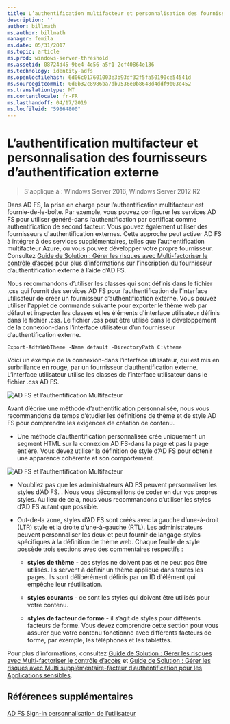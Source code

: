 ```yaml
---
title: L’authentification multifacteur et personnalisation des fournisseurs d’authentification externe
description: ''
author: billmath
ms.author: billmath
manager: femila
ms.date: 05/31/2017
ms.topic: article
ms.prod: windows-server-threshold
ms.assetid: 08724d45-9be4-4c56-a5f1-2cf40864e136
ms.technology: identity-adfs
ms.openlocfilehash: 6d06c017601003e3b93df32f5fa50190ce54541d
ms.sourcegitcommit: 0d0b32c8986ba7db9536e0b8648d4ddf9b03e452
ms.translationtype: MT
ms.contentlocale: fr-FR
ms.lasthandoff: 04/17/2019
ms.locfileid: "59864800"
---
```

# <a name="multi-factor-authentication-and-external-authentication-providers-customization"></a>L’authentification multifacteur et personnalisation des fournisseurs d’authentification externe 

>S'applique à : Windows Server 2016, Windows Server 2012 R2

Dans AD FS, la prise en charge pour l’authentification multifacteur est fournie\-de\-le\-boîte. Par exemple, vous pouvez configurer les services AD FS pour utiliser généré\-dans l’authentification par certificat comme authentification de second facteur. Vous pouvez également utiliser des fournisseurs d'authentification externes. Cette approche peut activer AD FS à intégrer à des services supplémentaires, telles que l’authentification multifacteur Azure, ou vous pouvez développer votre propre fournisseur. Consultez [Guide de Solution : Gérer les risques avec Multi\-factoriser le contrôle d’accès](https://technet.microsoft.com/library/dn280937.aspx) pour plus d’informations sur l’inscription du fournisseur d’authentification externe à l’aide d’AD FS.  
  
Nous recommandons d’utiliser les classes qui sont définis dans le fichier .css qui fournit des services AD FS pour l’authentification de l’interface utilisateur de créer un fournisseur d’authentification externe. Vous pouvez utiliser l'applet de commande suivante pour exporter le thème web par défaut et inspecter les classes et les éléments d'interface utilisateur définis dans le fichier .css. Le fichier .css peut être utilisé dans le développement de la connexion\-dans l’interface utilisateur d’un fournisseur d’authentification externe.  
  

    Export-AdfsWebTheme -Name default -DirectoryPath C:\theme  
 
  
Voici un exemple de la connexion\-dans l’interface utilisateur, qui est mis en surbrillance en rouge, par un fournisseur d’authentification externe. L’interface utilisateur utilise les classes de l’interface utilisateur dans le fichier .css AD FS.  
  
![AD FS et l’authentification Multifacteur](media/AD-FS-user-sign-in-customization/ADFS_Blue_Custom8.png)  
  
Avant d’écrire une méthode d’authentification personnalisée, nous vous recommandons de temps d’étudier les définitions de thème et de style AD FS pour comprendre les exigences de création de contenu.  
  
-   Une méthode d’authentification personnalisée crée uniquement un segment HTML sur la connexion AD FS\-dans la page et pas la page entière. Vous devez utiliser la définition de style d’AD FS pour obtenir une apparence cohérente et son comportement.  
  
![AD FS et l’authentification Multifacteur](media/AD-FS-user-sign-in-customization/ADFS_Blue_Custom9.png)  
  
-   N’oubliez pas que les administrateurs AD FS peuvent personnaliser les styles d’AD FS. . Nous vous déconseillons de coder en dur vos propres styles. Au lieu de cela, nous vous recommandons d’utiliser les styles d’AD FS autant que possible.  
  
-   Out\-de\-la zone, styles d’AD FS sont créés avec la gauche d’une\-à\-droit \(LTR\) style et la droite d’une\-à\-gauche \(RTL\). Les administrateurs peuvent personnaliser les deux et peut fournir de langage\-styles spécifiques à la définition de thème web. Chaque feuille de style possède trois sections avec des commentaires respectifs :  
  
    -   **styles de thème** \- ces styles ne doivent pas et ne peut pas être utilisés. Ils servent à définir un thème appliqué dans toutes les pages. Ils sont délibérément définis par un ID d'élément qui empêche leur réutilisation.  
  
    -   **styles courants** \- ce sont les styles qui doivent être utilisés pour votre contenu.  
  
    -   **styles de facteur de forme** \- il s’agit de styles pour différents facteurs de forme. Vous devez comprendre cette section pour vous assurer que votre contenu fonctionne avec différents facteurs de forme, par exemple, les téléphones et les tablettes.  
  
Pour plus d’informations, consultez [Guide de Solution : Gérer les risques avec Multi\-factoriser le contrôle d’accès](https://technet.microsoft.com/library/dn280937.aspx) et [Guide de Solution : Gérer les risques avec Multi supplémentaire\-facteur d’authentification pour les Applications sensibles](https://tnstage.redmond.corp.microsoft.com/library/dn280949.aspx).  

## <a name="additional-references"></a>Références supplémentaires 
[AD FS Sign-in personnalisation de l’utilisateur](AD-FS-user-sign-in-customization.md) 
